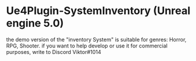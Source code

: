 # Ue4Plugin-SystemInventory (Unreal engine 5.0)

the demo version of the "inventory System" 
is suitable for genres: Horror, RPG, Shooter. 
if you want to help develop or use it for commercial purposes, 
write to Discord Viktor#1014
